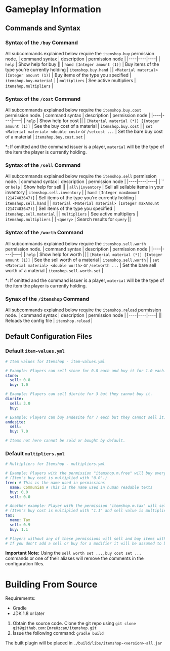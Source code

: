 # Gameplay Information

## Commands and Syntax

### Syntax of the `/buy` Command
All subcommands explained below require the `itemshop.buy` permission node.
| command syntax | description | permission node |
|----|----|----|
| `help` | Show help for buy ||
| `hand [Integer amount (1)]` | Buy items of the type you're currently holding | `itemshop.buy.hand` |
| `<Material material> [Integer amount (1)]` | Buy items of the type you specified | `itemshop.buy.material` |
| `multipliers` | See active multipliers | `itemshop.multipliers` |

### Syntax of the `/cost` Command
All subcommands explained below require the `itemshop.buy.cost` permission node.
| command syntax | description | permission node |
|----|----|----|
| `help` | Show help for cost ||
| `[Material material (*)] [Integer amount (1)]` | See the buy cost of a material | `itemshop.buy.cost` |
| `set <Material material> <double cost>` or `/setcost ...` | Set the bare buy cost of a material | `itemshop.buy.cost.set` |

\*: If omitted and the command issuer is a player, `material` will be the type of the item the player is currently holding.

### Syntax of the `/sell` Command
All subcommands explained below require the `itemshop.sell` permission node.
| command syntax | description | permission node |
|----|----|----|
| `` or `help` | Show help for sell ||
| `all\|inventory` | Sell all sellable items in your inventory | `itemshop.sell.inventory` |
| `hand [Integer maxAmount (2147483647)]` | Sell items of the type you're currently holding | `itemshop.sell.hand` |
| `material <Material material> [Integer maxAmount (2147483647)]` | Sell items of the type you specified | `itemshop.sell.material` |
| `multipliers` | See active multipliers | `itemshop.multipliers` |
| `<query>` | Search results for `query` ||

### Syntax of the `/worth` Command
All subcommands explained below require the `itemshop.sell.worth` permission node.
| command syntax | description | permission node |
|----|----|----|
| `help` | Show help for worth ||
| `[Material material (*)] [Integer amount (1)]` | See the sell worth of a material | `itemshop.sell.worth` |
|  `set <Material material> <double worth>` or `/setworth ...` | Set the bare sell worth of a material | `itemshop.sell.worth.set` |

\*: If omitted and the command issuer is a player, `material` will be the type of the item the player is currently holding.

### Synax of the `/itemshop` Command
All subcommands explained below require the `itemshop.reload` permission node.
| command syntax | description | permission node |
|----|----|----|
|| Reloads the config file | `itemshop.reload` |

## Default Configuration Files

### Default `item-values.yml`
```yaml
# Item values for Itemshop - item-values.yml

# Example: Players can sell stone for 0.8 each and buy it for 1.0 each.
stone:
  sell: 0.8
  buy: 1.0

# Example: Players can sell diorite for 3 but they cannot buy it.
diorite:
  sell: 3.0
  buy:

# Example: Players can buy andesite for 7 each but they cannot sell it.
andesite:
  sell:
  buy: 7.0

# Items not here cannot be sold or bought by default.
```

### Default `multipliers.yml`
```yaml
# Multipliers for Itemshop - multipliers.yml

# Example: Players with the permission "itemshop.m.free" will buy everything for free.
# (Item's buy cost is multiplied with "0.0".)
free: # This is the name used in permissions
  name: Communism # This is the name used in human readable texts
  buy: 0.0
  sell: 0.0

# Another example: Player with the permission "itemshop.m.tax" will sell items for 10% less and buy items for 10% more.
# (Item's buy cost is multiplied with "1.1" and sell value is multiplied with "0.9".)
tax:
  name: Tax
  sell: 0.9
  buy: 1.1

# Players without any of these permissions will sell and buy items with the default multiplier of "1.0".
# If you don't add a sell or buy for a modifier it will be assumed to be 1.
```

**Important Note:** Using the `sell worth set ...`, `buy cost set ...` commands or one of their aliases will remove the comments in the configuration files.

# Building From Source
Requirements:
* Gradle
* JDK 1.8 or later

1. Obtain the source code. Clone the git repo using `git clone git@github.com:EmreOzcan/itemshop.git`
2. Issue the following command: `gradle build`

The built plugin will be placed in `./build/libs/itemshop-<version>-all.jar`
